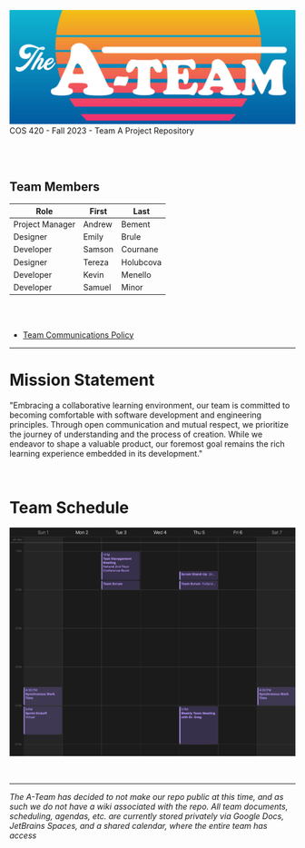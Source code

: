 ![A-Team Hero Image](https://github.com/COS420-Fall23/The-A-Team/blob/main/Team%20Wiki/wiki%20images/a-team-banner.png?raw=true)
COS 420 - Fall 2023 - Team A Project Repository

<br><br>

## Team Members
| Role            | First  | Last     |
| --------------- | ------ | -------- |
| Project Manager | Andrew | Bement   |
| Designer        | Emily  | Brule    |
| Developer       | Samson | Cournane |
| Designer        | Tereza | Holubcova|
| Developer       | Kevin  | Menello  |
| Developer       | Samuel | Minor    |



<br><br>

-    [Team Communications Policy](https://github.com/COS420-Fall23/The-A-Team/blob/main/Team%20Wiki/Communications%20Policy.md)



----------

# Mission Statement

"Embracing a collaborative learning environment, our team is committed to becoming comfortable with software development and engineering principles. Through open communication and mutual respect, we prioritize the journey of understanding and the process of creation. While we endeavor to shape a valuable product, our foremost goal remains the rich learning experience embedded in its development."

<br>

# Team Schedule

![Image of Team Schedule](https://github.com/COS420-Fall23/The-A-Team/blob/main/Team%20Wiki/wiki%20images/Team%20Meeting%20Schedule.png?raw=true) 

<br>



--------------------
*The A-Team has decided to not make our repo public at this time, and as such we do not have a wiki associated with the repo. All team documents, scheduling, agendas, etc. are currently stored privately via Google Docs, JetBrains Spaces, and a shared calendar, where the entire team has access*
